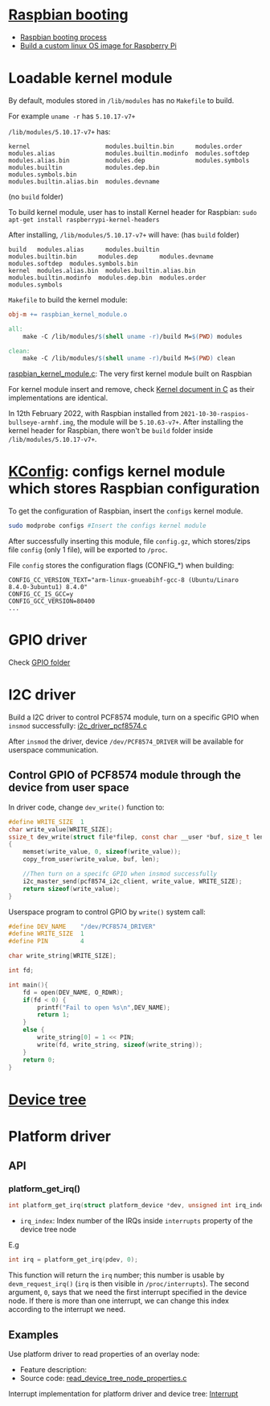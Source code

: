 # [Raspbian booting](Raspbian%20booting)

* [Raspbian booting process](Raspbian%20booting/Raspbian%20booting%20process.md)
* [Build a custom linux OS image for Raspberry Pi]()
# Loadable kernel module

By default, modules stored in ``/lib/modules`` has no ``Makefile`` to build.

For example ``uname -r`` has ``5.10.17-v7+``

``/lib/modules/5.10.17-v7+`` has:

```
kernel                     modules.builtin.bin      modules.order
modules.alias              modules.builtin.modinfo  modules.softdep
modules.alias.bin          modules.dep              modules.symbols
modules.builtin            modules.dep.bin          modules.symbols.bin
modules.builtin.alias.bin  modules.devname
```

(no ``build`` folder)

To build kernel module, user has to install Kernel header for Raspbian: ``sudo apt-get install raspberrypi-kernel-headers``

After installing, ``/lib/modules/5.10.17-v7+`` will have: (has ``build`` folder)

```
build   modules.alias      modules.builtin            modules.builtin.bin      modules.dep      modules.devname  modules.softdep  modules.symbols.bin
kernel  modules.alias.bin  modules.builtin.alias.bin  modules.builtin.modinfo  modules.dep.bin  modules.order    modules.symbols
```

``Makefile`` to build the kernel module:

```Makefile
obj-m += raspbian_kernel_module.o

all:
	make -C /lib/modules/$(shell uname -r)/build M=$(PWD) modules

clean:
	make -C /lib/modules/$(shell uname -r)/build M=$(PWD) clean
```    

[raspbian_kernel_module.c](raspbian_kernel_module.c): The very first kernel module built on Raspbian

For kernel module insert and remove, check [Kernel document in C](https://github.com/TranPhucVinh/C/tree/master/Kernel/Loadable%20kernel%20module) as their implementations are identical.

In 12th February 2022, with Raspbian installed from ``2021-10-30-raspios-bullseye-armhf.img``, the module will be ``5.10.63-v7+``. After installing the kernel header for Raspbian, there won't be ``build`` folder inside ``/lib/modules/5.10.17-v7+``.

# [KConfig](https://github.com/TranPhucVinh/C/blob/master/Kernel/KBuild.md): configs kernel module which stores Raspbian configuration

To get the configuration of Raspbian, insert the ``configs`` kernel module.

```sh
sudo modprobe configs #Insert the configs kernel module
```

After successfully inserting this module, file ``config.gz``, which stores/zips file ``config`` (only 1 file), will be exported to ``/proc``.

File ``config`` stores the configuration flags (CONFIG_*) when building:
```
CONFIG_CC_VERSION_TEXT="arm-linux-gnueabihf-gcc-8 (Ubuntu/Linaro 8.4.0-3ubuntu1) 8.4.0"
CONFIG_CC_IS_GCC=y
CONFIG_GCC_VERSION=80400
...
```

# GPIO driver

Check [GPIO folder](GPIO)

# I2C driver

Build a I2C driver to control PCF8574 module, turn on a specific GPIO when ``insmod`` successfully: [i2c_driver_pcf8574.c](i2c_driver_pcf8574.c)

After ``insmod`` the driver, device ``/dev/PCF8574_DRIVER`` will be available for userspace communication.

## Control GPIO of PCF8574 module through the device from user space

In driver code, change ``dev_write()`` function to:

```c
#define WRITE_SIZE	1
char write_value[WRITE_SIZE];
ssize_t dev_write(struct file*filep, const char __user *buf, size_t len, loff_t *offset)
{
	memset(write_value, 0, sizeof(write_value));
	copy_from_user(write_value, buf, len);

	//Then turn on a specifc GPIO when insmod successfully
	i2c_master_send(pcf8574_i2c_client, write_value, WRITE_SIZE);
	return sizeof(write_value);
}
```

Userspace program to control GPIO by ``write()`` system call:

```c
#define DEV_NAME    "/dev/PCF8574_DRIVER"
#define WRITE_SIZE	1
#define PIN         4

char write_string[WRITE_SIZE];

int fd;

int main(){
    fd = open(DEV_NAME, O_RDWR);
    if(fd < 0) {
        printf("Fail to open %s\n",DEV_NAME);
        return 1;
    }
    else {
        write_string[0] = 1 << PIN;
        write(fd, write_string, sizeof(write_string));
    }
    return 0;
}
```

# [Device tree](Device%20tree)

# Platform driver

## API

### platform_get_irq()

```c
int platform_get_irq(struct platform_device *dev, unsigned int irq_index)
```

* ``irq_index``: Index number of the IRQs inside ``interrupts`` property of the device tree node

E.g

```c
int irq = platform_get_irq(pdev, 0); 
```

This function will return the ``irq`` number; this number is usable by ``devm_request_irq()`` (``irq`` is then visible in ``/proc/interrupts``). The second argument, ``0``, says that we need the first interrupt specified in the device node. If there is more than one interrupt, we can change this index according to the interrupt we need.

## Examples

Use platform driver to read properties of an overlay node: 

* Feature description:
* Source code: [read_device_tree_node_properties.c](https://github.com/TranPhucVinh/Raspberry-Pi-C/blob/main/Kernel/Device%20tree/read_device_tree_node_properties.c)

Interrupt implementation for platform driver and device tree: [Interrupt](https://github.com/TranPhucVinh/Raspberry-Pi-C/blob/main/Kernel/Device%20tree/Interrupt.md)
